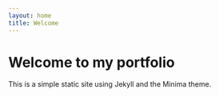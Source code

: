 ```yaml
---
layout: home
title: Welcome
---
```


# Welcome to my portfolio

This is a simple static site using Jekyll and the Minima theme.
